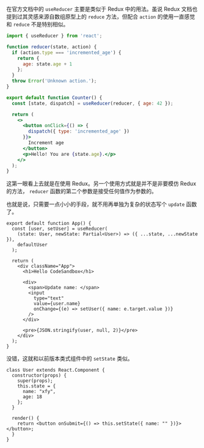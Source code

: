 在官方文档中的 `useReducer` 主要是类似于 Redux 中的用法。虽说 Redux 文档也提到过其灵感来源自数组原型上的 `reduce` 方法，但配合 `action` 的使用一直感觉和 `reduce` 不是特别相似。

```jsx
import { useReducer } from 'react';

function reducer(state, action) {
  if (action.type === 'incremented_age') {
    return {
      age: state.age + 1
    };
  }
  throw Error('Unknown action.');
}

export default function Counter() {
  const [state, dispatch] = useReducer(reducer, { age: 42 });

  return (
    <>
      <button onClick={() => {
        dispatch({ type: 'incremented_age' })
      }}>
        Increment age
      </button>
      <p>Hello! You are {state.age}.</p>
    </>
  );
}
```

这第一眼看上去就是在使用 Redux。另一个使用方式就是并不是非要模仿 Redux 的方法， `reducer`  函数的第二个参数是接受任何值作为参数的。

也就是说，只需要一点小小的手段，就不用再单独为复杂的状态写个 `update` 函数了。

```tsx
export default function App() {
  const [user, setUser] = useReducer(
    (state: User, newState: Partial<User>) => ({ ...state, ...newState }),
    defaultUser
  );

  return (
    <div className="App">
      <h1>Hello CodeSandbox</h1>

      <div>
        <span>Update name: </span>
        <input
          type="text"
          value={user.name}
          onChange={(e) => setUser({ name: e.target.value })}
        />
      </div>

      <pre>{JSON.stringify(user, null, 2)}</pre>
    </div>
  );
}
```

没错，这就和以前版本类式组件中的 `setState` 类似。

```tsx
class User extends React.Component {
  constructor(props) {
    super(props);
    this.state = {
      name: "xfy",
      age: 18
    };
  }

  render() {
    return <button onSubmit={() => this.setState({ name: "" })}></button>;
  }
}
```